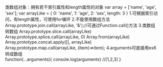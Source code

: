 类数组对象：拥有若干索引属性和length属性的对象
var array = ['name', 'age', 'sex'];
var arrayLike = {
    0: 'name',
    1: 'age',
    2: 'sex',
    length: 3
}
1.可根据索引访问，有length属性，可使用for循环
2.不能使用数组方法 Array.prototype.join.call(arrayLike, '&');//可通过Function.call()方法
3.类数组转数组
  Array.prototype.slice.call(arrayLike)
  Array.prototype.splice.call(arrayLike, 0)
  Array.from(arrayLike)
  Array.prototype.concat.apply([], arrayLike)
  Array.prototype.map.call(arrayLike, (item)=>item); 
4.arguments可直接用es6转成数组  
  function(...arguments){
    console.log(arguments) //[1,2,3]
  }